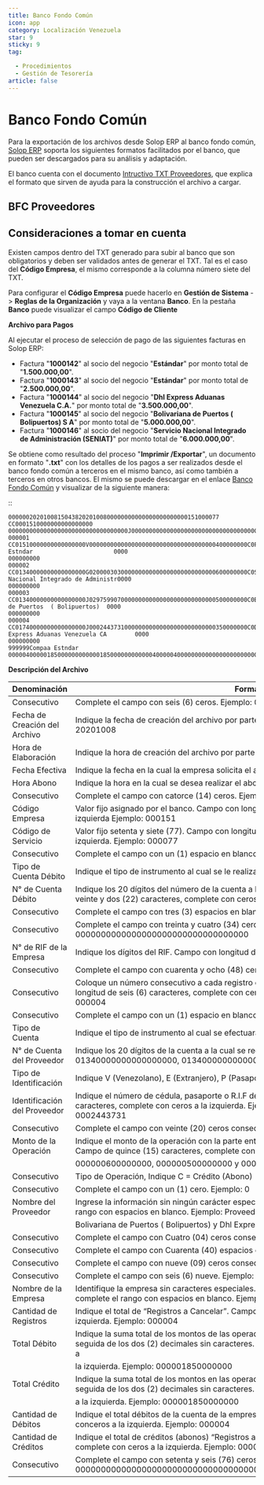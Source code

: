 ```yaml
---
title: Banco Fondo Común
icon: app
category: Localización Venezuela
star: 9
sticky: 9
tag:

  - Procedimientos
  - Gestión de Tesorería
article: false
---
```


**Banco Fondo Común**
=====================

Para la exportación de los archivos desde Solop ERP al banco fondo común, [Solop ERP](https://ayuda.solopapp.com/) soporta los siguientes formatos facilitados por el banco, que pueden ser descargados para su análisis y adaptación.

El banco cuenta con el documento [Intructivo TXT Proveedores](Instructivo_TXT_Proveedores_BFC.pdf), que explica el formato que sirven de ayuda para la construcción el archivo a cargar.

**BFC Proveedores**
-------------------

**Consideraciones a tomar en cuenta**
-----------------------------------
Existen campos dentro del TXT generado para subir al banco que son obligatorios y deben ser validados antes de generar el TXT. Tal es el caso del **Código Empresa**, el mismo corresponde a la columna número siete del TXT.

Para configurar el **Código Empresa** puede hacerlo en **Gestión de Sistema** -> **Reglas de la Organización** y vaya a la ventana **Banco**. En la pestaña **Banco** puede visualizar el campo **Código de Cliente**

**Archivo para Pagos**

Al ejecutar el proceso de selección de pago de las siguientes facturas en Solop ERP:

- Factura "**1000142**" al socio del negocio "**Estándar**" por monto total de "**1.500.000,00**".
- Factura "**1000143**" al socio del negocio "**Estándar**" por monto total de "**2.500.000,00**". 
- Factura "**1000144**" al socio del negocio "**Dhl Express Aduanas Venezuela C.A.**" por monto total de "**3.500.000,00**". 
- Factura "**1000145**" al socio del negocio "**Bolivariana de Puertos  ( Bolipuertos)  S A**" por monto total de "**5.000.000,00**". 
- Factura "**1000146**" al socio del negocio "**Servicio Nacional Integrado de Administración (SENIAT)**" por monto total de "**6.000.000,00**". 

Se obtiene como resultado del proceso "**Imprimir /Exportar**", un documento en formato "**.txt**" con los detalles de los pagos a ser realizados desde el banco fondo común a terceros en el mismo banco, así como también a terceros en otros bancos. El mismo se puede descargar en el enlace [Banco Fondo Común](BFC_Banco_Fondo_Comn_CA_Banco_Universal_1000036.txt) y visualizar de la siguiente manera:

::

    000000202010081504382020100800000000000000000000000151000077 CC0001510000000000000000   0000000000000000000000000000000000J000000000000000000000000000000000000000000000000000000000
    000001 CC01510000000000000000V000000000000000000000000000000000000400000000C0Proveedor Estndar                       0000                                        000000000
    000002 CC01340000000000000000G020000303000000000000000000000000000600000000C0Servicio Nacional Integrado de Administr0000                                        000000000
    000003 CC01340000000000000000J029759907000000000000000000000000000500000000C0Bolivariana de Puertos  ( Bolipuertos)  0000                                        000000000
    000004 CC01740000000000000000J000244373100000000000000000000000000350000000C0Dhl Express Aduanas Venezuela CA        0000                                        000000000
    999999Compaa Estndar                          0000040000018500000000000018500000000000040000040000000000000000000000000000000000000000000000000000000000000000000000000000

**Descripción del Archivo**

| **Denominación**              | **Forma de Llenado**                                                                                                                                                                                       |
|------------------------------|-----------------------------------------------------------------------------------------------------------------------------------------------------------------------------------------------------------|
|Consecutivo                   |Complete el campo con seis (6) ceros. Ejemplo: 000000                                                                                                                                                       |
|Fecha de Creación del Archivo |Indique la fecha de creación del archivo por parte de la empresa en formato AAAAMMDD. Ejemplo: 20201008                                                                                                     |
|Hora de Elaboración           |Indique la hora de creación del archivo por parte de la empresa en formato HHMMSS. Ejemplo: 150438                                                                                                          |
|Fecha Efectiva                |Indique la fecha en la cual la empresa solicita el abono en formato AAAAMMDD. Ejemplo: 20201008                                                                                                             |
|Hora Abono                    |Indique la hora en la cual se desea realizar el abono en formato HHMMSS. Ejemplo: 000000                                                                                                                    |
|Consecutivo                   |Complete el campo con catorce (14) ceros. Ejemplo: 00000000000000                                                                                                                                           |
|Código Empresa                |Valor fijo asignado por el banco. Campo con longitud de seis (6) caracteres, complete con ceros a la izquierda Ejemplo: 000151                                                                              |
|Código de Servicio            |Valor fijo setenta y siete (77). Campo con longitud de seis (6) caracteres, complete con ceros a la izquierda. Ejemplo: 000077                                                                              |
|Consecutivo                   |Complete el campo con un (1) espacio en blanco                                                                                                                                                              |
|Tipo de Cuenta Débito         |Indique el tipo de instrumento al cual se le realizará el cargo del Lote. Ejemplo: CC “Cuenta Corriente”                                                                                                    |
|N° de Cuenta Débito           |Indique los 20 dígitos del número de la cuenta a la cual se le realizará el débito. Campo con longitud de veinte y dos (22) caracteres, complete con ceros a la izquierda. Ejemplo:0001510000000000000000   |
|Consecutivo                   |Complete el campo con tres (3) espacios en blanco                                                                                                                                                           |
|Consecutivo                   |Complete el campo con treinta y cuatro (34) ceros consecutivos. Ejemplo: 0000000000000000000000000000000000                                                                                                 |
|N° de RIF de la Empresa       |Indique los dígitos del RIF. Campo con longitud de diez (10) caracteres. Ejemplo: J000000000                                                                                                                |
|Consecutivo                   |Complete el campo con cuarenta y ocho (48) ceros consecutivos                                                                                                                                               |
|Consecutivo                   |Coloque un número consecutivo a cada registro en el archivo, comenzando por el 1. Campo con longitud de seis (6) caracteres, complete con ceros a la izquierda Ejemplo: 000001, 000002, 000003 y 000004     |
|Consecutivo                   |Complete el campo con un (1) espacio en blanco                                                                                                                                                              |
|Tipo de Cuenta                |Indique el tipo de instrumento al cual se efectuará el abono del pago. Ejemplo: CC “Cuenta Corriente”                                                                                                       |
|N° de Cuenta del Proveedor    |Indique los 20 dígitos de la cuenta a la cual se registrará el abono. Ejemplo: 01510000000000000000, 01340000000000000000, 01340000000000000000 y 01740000000000000000                                      |
|Tipo de Identificación        |Indique V (Venezolano), E (Extranjero), P (Pasaporte), J (Jurídico) o G (Gobierno), según sea el caso                                                                                                       |
|Identificación del Proveedor  |Indique el número de cédula, pasaporte o R.I.F del Proveedor. Campo con longitud de diez (10) caracteres, complete con ceros a la izquierda. Ejemplo: 0000000000, 0200003030, 0297599070 y 0002443731       |
|Consecutivo                   |Complete el campo con veinte (20) ceros consecutivos. Ejemplo: 00000000000000000000                                                                                                                       |
|Monto de la Operación         |Indique el monto de la operación con la parte entera seguida de los dos (2) decimales sin caracteres. Campo de quince (15) caracteres, complete con ceros a la izquierda. Ejemplo: 000000400000000,       |
|                              |000000600000000, 000000500000000 y 000000350000000                                                                                                                                                        |
|Consecutivo                   |Tipo de Operación, Indique C = Crédito (Abono)                                                                                                                                                            |
|Consecutivo                   |Complete el campo con un (1) cero. Ejemplo: 0                                                                                                                                                             |
|Nombre del Proveedor          |Ingrese la información sin ningún carácter especial, Campo de cuarenta (40) caracteres, complete el rango con espacios en blanco. Ejemplo: Proveedor Estndar, Servicio Nacional Integrado de Administr,   |
|                              |Bolivariana de Puertos  ( Bolipuertos) y Dhl Express Aduanas Venezuela CA                                                                                                                                 |
|Consecutivo                   |Complete el campo con Cuatro (04) ceros consecutivos. Ejemplo: 0000                                                                                                                                       |
|Consecutivo                   |Complete el campo con Cuarenta (40) espacios en blanco                                                                                                                                                    |
|Consecutivo                   |Complete el campo con nueve (09) ceros consecutivos. Ejemplo: 000000000                                                                                                                                   |
|Consecutivo                   |Complete el campo con seis (6) nueve. Ejemplo: 999999                                                                                                                                                     |
|Nombre de la Empresa          |Identifique la empresa sin caracteres especiales. Campo con longitud de cuarenta (40) caracteres, complete el rango con espacios en blanco. Ejemplo: Compaa Estndar                                       |
|Cantidad de Registros         |Indique el total de “Registros a Cancelar”. Campo de seis (6) caracteres, complete con ceros a la izquierda. Ejemplo: 000004                                                                              |
|Total Débito                  |Indique la suma total de los montos de las operaciones a debitar de la empresa con la parte entera seguida de los dos (2) decimales sin caracteres. Campo de quince (15) caracteres, complete con ceros a |
|                              |la izquierda. Ejemplo: 000001850000000                                                                                                                                                                    |
|Total Crédito                 |Indique la suma total de los montos en las operaciones a abonar a sus proveedores con la parte entera seguida de los dos (2) decimales sin caracteres. Campo de quince (15) caracteres, complete con ceros|
|                              |a la izquierda. Ejemplo: 000001850000000                                                                                                                                                                  |
|Cantidad de Débitos           |Indique el total débitos de la cuenta de la empresa. Campo con longitud de seis (6) caracteres, complete conceros a la izquierda. Ejemplo: 000004                                                         |
|Cantidad de Créditos          |Indique el total de créditos (abonos) “Registros a Cancelar”. Campo con longitud de seis (6) caracteres, complete con ceros a la izquierda. Ejemplo: 000004                                               |
|Consecutivo                   |Complete el campo con setenta y seis (76) ceros consecutivos. Ejemplo: 0000000000000000000000000000000000000000000000000000000000000000000000000000                                                       |


